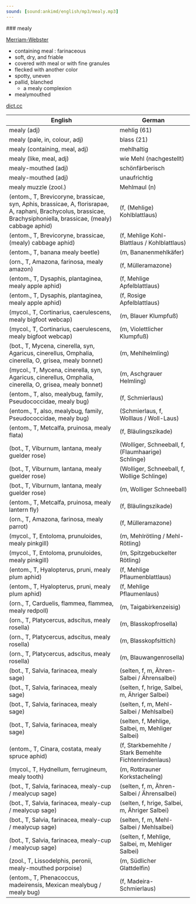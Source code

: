 ```yaml
---
sound: [sound:ankimd/english/mp3/mealy.mp3]
---
```


\### mealy

[Merriam-Webster](https://www.merriam-webster.com/dictionary/mealy)

- containing meal : farinaceous
- soft, dry, and friable
- covered with meal or with fine granules
- flecked with another color
- spotty, uneven
- pallid, blanched
    - a mealy complexion
- mealymouthed

[dict.cc](https://www.dict.cc/mealy)

| English        | German       |
| -------------- | ------------ |
| mealy (adj) | mehlig (61) |
| mealy (pale, in, colour, adj) | blass (21) |
| mealy (containing, meal, adj) | mehlhaltig |
| mealy (like, meal, adj) | wie Mehl (nachgestellt) |
| mealy-mouthed (adj) | schönfärberisch |
| mealy-mouthed (adj) | unaufrichtig |
| mealy muzzle (zool.) | Mehlmaul (n) |
|  (entom., T, Brevicoryne, brassicae, syn, Aphis, brassicae, A, florisrapae, A, raphani, Brachycolus, brassicae, Brachysiphoniella, brassicae, (mealy) cabbage aphid) |  (f, (Mehlige) Kohlblattlaus) |
|  (entom., T, Brevicoryne, brassicae, (mealy) cabbage aphid) |  (f, Mehlige Kohl-Blattlaus / Kohlblattlaus) |
|  (entom., T, banana mealy beetle) |  (m, Bananenmehlkäfer) |
|  (orn., T, Amazona, farinosa, mealy amazon) |  (f, Mülleramazone) |
|  (entom., T, Dysaphis, plantaginea, mealy apple aphid) |  (f, Mehlige Apfelblattlaus) |
|  (entom., T, Dysaphis, plantaginea, mealy apple aphid) |  (f, Rosige Apfelblattlaus) |
|  (mycol., T, Cortinarius, caerulescens, mealy bigfoot webcap) |  (m, Blauer Klumpfuß) |
|  (mycol., T, Cortinarius, caerulescens, mealy bigfoot webcap) |  (m, Violettlicher Klumpfuß) |
|  (bot., T, Mycena, cinerella, syn, Agaricus, cinerellus, Omphalia, cinerella, O, grisea, mealy bonnet) |  (m, Mehlhelmling) |
|  (mycol., T, Mycena, cinerella, syn, Agaricus, cinerellus, Omphalia, cinerella, O, grisea, mealy bonnet) |  (m, Aschgrauer Helmling) |
|  (entom., T, also, mealybug, family, Pseudococcidae, mealy bug) |  (f, Schmierlaus) |
|  (entom., T, also, mealybug, family, Pseudococcidae, mealy bug) |  (Schmierlaus, f, Wolllaus / Woll-Laus) |
|  (entom., T, Metcalfa, pruinosa, mealy flata) |  (f, Bläulingszikade) |
|  (bot., T, Viburnum, lantana, mealy guelder rose) |  (Wolliger, Schneeball, f, (Flaumhaarige) Schlinge) |
|  (bot., T, Viburnum, lantana, mealy guelder rose) |  (Wolliger, Schneeball, f, Wollige Schlinge) |
|  (bot., T, Viburnum, lantana, mealy guelder rose) |  (m, Wolliger Schneeball) |
|  (entom., T, Metcalfa, pruinosa, mealy lantern fly) |  (f, Bläulingszikade) |
|  (orn., T, Amazona, farinosa, mealy parrot) |  (f, Mülleramazone) |
|  (mycol., T, Entoloma, prunuloides, mealy pinkgill) |  (m, Mehlrötling / Mehl-Rötling) |
|  (mycol., T, Entoloma, prunuloides, mealy pinkgill) |  (m, Spitzgebuckelter Rötling) |
|  (entom., T, Hyalopterus, pruni, mealy plum aphid) |  (f, Mehlige Pflaumenblattlaus) |
|  (entom., T, Hyalopterus, pruni, mealy plum aphid) |  (f, Mehlige Pflaumenlaus) |
|  (orn., T, Carduelis, flammea, flammea, mealy redpoll) |  (m, Taigabirkenzeisig) |
|  (orn., T, Platycercus, adscitus, mealy rosella) |  (m, Blasskopfrosella) |
|  (orn., T, Platycercus, adscitus, mealy rosella) |  (m, Blasskopfsittich) |
|  (orn., T, Platycercus, adscitus, mealy rosella) |  (m, Blauwangenrosella) |
|  (bot., T, Salvia, farinacea, mealy sage) |  (selten, f, m, Ähren-Salbei / Ährensalbei) |
|  (bot., T, Salvia, farinacea, mealy sage) |  (selten, f, hrige, Salbei, m, Ähriger Salbei) |
|  (bot., T, Salvia, farinacea, mealy sage) |  (selten, f, m, Mehl-Salbei / Mehlsalbei) |
|  (bot., T, Salvia, farinacea, mealy sage) |  (selten, f, Mehlige, Salbei, m, Mehliger Salbei) |
|  (entom., T, Cinara, costata, mealy spruce aphid) |  (f, Starkbemehlte / Stark Bemehlte Fichtenrindenlaus) |
|  (mycol., T, Hydnellum, ferrugineum, mealy tooth) |  (m, Rotbrauner Korkstacheling) |
|  (bot., T, Salvia, farinacea, mealy-cup / mealycup sage) |  (selten, f, m, Ähren-Salbei / Ährensalbei) |
|  (bot., T, Salvia, farinacea, mealy-cup / mealycup sage) |  (selten, f, hrige, Salbei, m, Ähriger Salbei) |
|  (bot., T, Salvia, farinacea, mealy-cup / mealycup sage) |  (selten, f, m, Mehl-Salbei / Mehlsalbei) |
|  (bot., T, Salvia, farinacea, mealy-cup / mealycup sage) |  (selten, f, Mehlige, Salbei, m, Mehliger Salbei) |
|  (zool., T, Lissodelphis, peronii, mealy-mouthed porpoise) |  (m, Südlicher Glattdelfin) |
|  (entom., T, Phenacoccus, madeirensis, Mexican mealybug / mealy bug) |  (f, Madeira-Schmierlaus) |
